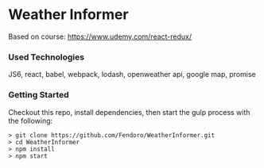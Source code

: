 # Weather Informer

Based on course: https://www.udemy.com/react-redux/

### Used Technologies

JS6, react, babel, webpack, lodash, openweather api, google map, promise

### Getting Started
Checkout this repo, install dependencies, then start the gulp process with the following:

```
> git clone https://github.com/Fendoro/WeatherInformer.git
> cd WeatherInformer
> npm install
> npm start
```
